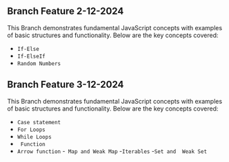 ## Branch Feature 2-12-2024
This Branch demonstrates fundamental JavaScript concepts with examples of basic structures and functionality. Below are the key concepts covered:

- `If-Else`
- `If-ElseIf`
- `Random Numbers`


## Branch Feature 3-12-2024
This Branch demonstrates fundamental JavaScript concepts with examples of basic structures and functionality. Below are the key concepts covered:

- `Case statement`
- `For Loops`
- `While Loops`
- ` Function`
- `Arrow function`
-` Map and Weak Map`
-`Iterables` 
-`Set and  Weak Set `



